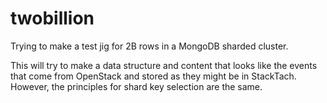 twobillion
==========

Trying to make a test jig for 2B rows in a MongoDB sharded cluster.

This will try to make a data structure and content that looks like the 
events that come from OpenStack and stored as they might be in StackTach.
However, the principles for shard key selection are the same.
